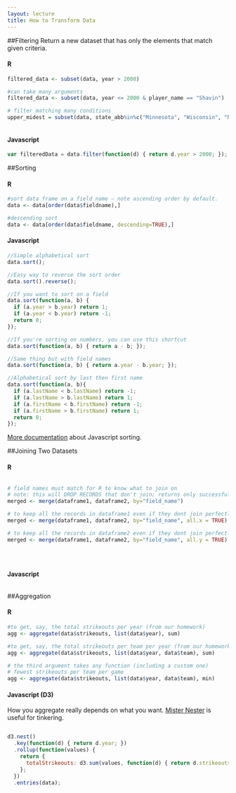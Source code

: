 ```yaml
---
layout: lecture
title: How to Transform Data
---
```


##Filtering
Return a new dataset that has only the elements that match given criteria.
#### R
```r
filtered_data <- subset(data, year > 2000)

#can take many arguments
filtered_data <- subset(data, year <= 2000 & player_name == "Shavin")

# filter matching many conditions
upper_midest = subset(data, state_abb%in%c("Minnesota", "Wisconsin", "North Dakota", "South Dakota"))



```
#### Javascript
```javascript
var filteredData = data.filter(function(d) { return d.year > 2000; });
```

##Sorting
#### R
```r
#sort data frame on a field name – note ascending order by default.
data <- data[order(data$fieldname),]

#descending sort
data <- data[order(data$fieldname, descending=TRUE),]

```


#### Javascript
```javascript
//Simple alphabetical sort
data.sort();

//Easy way to reverse the sort order
data.sort().reverse();

//If you want to sort on a field
data.sort(function(a, b) {
  if (a.year > b.year) return 1;
  if (a.year < b.year) return -1;
  return 0;
});

//If you're sorting on numbers, you can use this shortcut
data.sort(function(a, b) { return a - b; });

//Same thing but with field names
data.sort(function(a, b) { return a.year - b.year; });

//Alphabetical sort by last then first name
data.sort(function(a, b){
  if (a.lastName < b.lastName) return -1;
  if (a.lastName > b.lastName) return 1;
  if (a.firstName < b.firstName) return -1;
  if (a.firstName > b.firstName) return 1;
  return 0;
});

```
<a href="https://developer.mozilla.org/en-US/docs/Web/JavaScript/Reference/Global_Objects/Array/sort">More documentation</a> about Javascript sorting.

##Joining Two Datasets
#### R
```r

# field names must match for R to know what to join on
# note: this will DROP RECORDS that don't join; returns only successful joins
merged <- merge(dataframe1, dataframe2, by="field_name")

# to keep all the records in dataframe1 even if they dont join perfectly to dataframe2
merged <- merge(dataframe1, dataframe2, by="field_name", all.x = TRUE)

# to keep all the records in dataframe2 even if they dont join perfectly to dataframe1
merged <- merge(dataframe1, dataframe2, by="field_name", all.y = TRUE)





```

#### Javascript
```javascript

```

##Aggregation
#### R
```r
#to get, say, the total strikeouts per year (from our homework)
agg <- aggregate(data$strikeouts, list(data$year), sum)

#to get, say, the total strikeouts per team per year (from our homework)
agg <- aggregate(data$strikeouts, list(data$year, data$team), sum)

# the third argument takes any function (including a custom one)
# fewest strikeouts per team per game
agg <- aggregate(data$strikeouts, list(data$year, data$team), min)


```

#### Javascript (D3)
How you aggregate really depends on what you want. [Mister Nester](http://bl.ocks.org/shancarter/raw/4748131/) is useful for tinkering.

```javascript

d3.nest()
  .key(function(d) { return d.year; })
  .rollup(function(values) {
    return {
      totalStrikeouts: d3.sum(values, function(d) { return d.strikeouts })
    };
  })
  .entries(data);
```